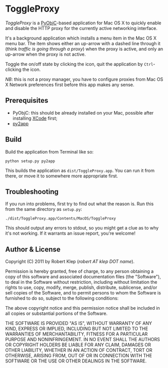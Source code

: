 # ToggleProxy

_ToggleProxy_ is a [PyObjC][pyobjc]-based application for Mac OS X to
quickly enable and disable the HTTP proxy for the currently active
networking interface.

It's a background application which installs a menu item in the Mac OS
X menu bar. The item shows either an up-arrow with a dashed line through it
(think _traffic is going through a proxy_) when the proxy is active, and
only an up-arrow when the proxy is not active.

Toggle the on/off state by clicking the icon, quit the application by
`Ctrl`-clicking the icon.

*NB*: this is not a proxy manager, you have to configure proxies from Mac
OS X Network preferences first before this app makes any sense.

## Prerequisites

* PyObjC: this should be already installed on your Mac, possible after
	installing [XCode][xcode] first;
* [py2app][py2app]

[xcode]: http://itunes.apple.com/us/app/xcode/id448457090?mt=12
[py2app]: https://bitbucket.org/ronaldoussoren/py2app

## Build

Build the application from Terminal like so:

	python setup.py py2app

This builds the application as `dist/ToggleProxy.app`. You can run it from
there, or move it to somewhere more appropriate first.

[pyobjc]: http://pyobjc.sourceforge.net/

## Troubleshooting

If you run into problems, first try to find out what the reason is. Run
this from the same directory as `setup.py`:

	./dist/ToggleProxy.app/Contents/MacOS/ToggleProxy

This should output any errors to stdout, so you might get a clue as to why
it's not working. If it warrants an issue report, you're welcome!

## Author & License

Copyright (C) 2011 by Robert Klep (_robert AT klep DOT name_).

Permission is hereby granted, free of charge, to any person
obtaining a copy of this software and associated documentation
files (the "Software"), to deal in the Software without
restriction, including without limitation the rights to use,
copy, modify, merge, publish, distribute, sublicense, and/or
sell copies of the Software, and to permit persons to whom the
Software is furnished to do so, subject to the following
conditions:

The above copyright notice and this permission notice shall be
included in all copies or substantial portions of the Software.

THE SOFTWARE IS PROVIDED "AS IS", WITHOUT WARRANTY OF ANY KIND,
EXPRESS OR IMPLIED, INCLUDING BUT NOT LIMITED TO THE WARRANTIES
OF MERCHANTABILITY, FITNESS FOR A PARTICULAR PURPOSE AND
NONINFRINGEMENT. IN NO EVENT SHALL THE AUTHORS OR COPYRIGHT
HOLDERS BE LIABLE FOR ANY CLAIM, DAMAGES OR OTHER LIABILITY,
WHETHER IN AN ACTION OF CONTRACT, TORT OR OTHERWISE, ARISING
FROM, OUT OF OR IN CONNECTION WITH THE SOFTWARE OR THE USE OR
OTHER DEALINGS IN THE SOFTWARE.
